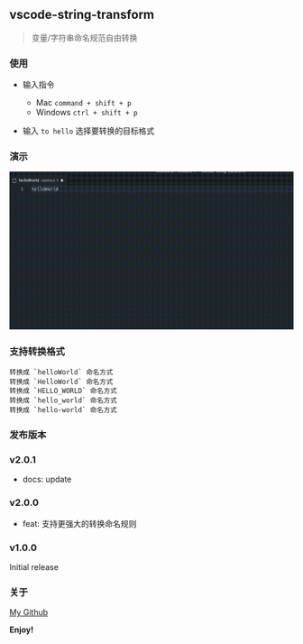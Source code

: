 ## vscode-string-transform

> 变量/字符串命名规范自由转换

### 使用

- 输入指令
  - Mac `command + shift + p`
  - Windows `ctrl + shift + p`

- 输入 `to hello` 选择要转换的目标格式

### 演示

![演示](https://raw.githubusercontent.com/gauseen/images-bed/master/vscode/example.gif)

### 支持转换格式

```sh
转换成 `helloWorld` 命名方式
转换成 `HelloWorld` 命名方式
转换成 `HELLO_WORLD` 命名方式
转换成 `hello_world` 命名方式
转换成 `hello-world` 命名方式
```

### 发布版本
### v2.0.1

- docs: update

### v2.0.0

- feat: 支持更强大的转换命名规则

### v1.0.0

Initial release

### 关于

[My Github](https://github.com/gauseen/vscode-string-transform)

**Enjoy!**
